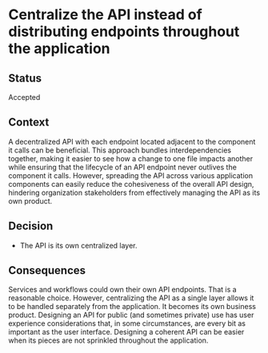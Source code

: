 # Centralize the API instead of distributing endpoints throughout the application

## Status

Accepted

## Context

A decentralized API with each endpoint located adjacent to the component it calls can be beneficial. This approach bundles interdependencies together, making it easier to see how a change to one file impacts another while ensuring that the lifecycle of an API endpoint never outlives the component it calls. However, spreading the API across various application components can easily reduce the cohesiveness of the overall API design, hindering organization stakeholders from effectively managing the API as its own product.

## Decision

- The API is its own centralized layer.

## Consequences

Services and workflows could own their own API endpoints. That is a reasonable choice. However, centralizing the API as a single layer allows it to be handled separately from the application. It becomes its own business product. Designing an API for public (and sometimes private) use has user experience considerations that, in some circumstances, are every bit as important as the user interface. Designing a coherent API can be easier when its pieces are not sprinkled throughout the application.
